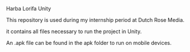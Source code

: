 Harba Lorifa Unity

This repository is used during my internship period at Dutch Rose Media.

it contains all files necessary to run the project in Unity.

An .apk file can be found in the apk folder to run on mobile devices.
